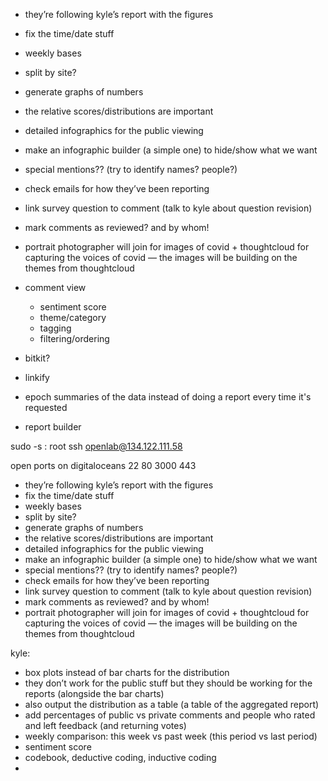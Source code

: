 - they’re following kyle’s report with the figures
- fix the time/date stuff
- weekly bases
- split by site? 
- generate graphs of numbers
- the relative scores/distributions are important
- detailed infographics for the public viewing
- make an infographic builder (a simple one) to hide/show what we want
- special mentions?? (try to identify names? people?)
- check emails for how they’ve been reporting
- link survey question to comment (talk to kyle about question revision)
- mark comments as reviewed? and by whom!
- portrait photographer will join for images of covid + thoughtcloud for capturing the voices of covid
— the images will be building on the themes from thoughtcloud 


- comment view
  - sentiment score
  - theme/category
  - tagging
  - filtering/ordering

- bitkit?
- linkify

- epoch summaries of the data instead of doing a report every time it's requested


- report builder


sudo -s : root
ssh openlab@134.122.111.58

open ports on digitaloceans
22
80
3000
443


- they’re following kyle’s report with the figures
- fix the time/date stuff
- weekly bases
- split by site? 
- generate graphs of numbers
- the relative scores/distributions are important
- detailed infographics for the public viewing
- make an infographic builder (a simple one) to hide/show what we want
- special mentions?? (try to identify names? people?)
- check emails for how they’ve been reporting
- link survey question to comment (talk to kyle about question revision)
- mark comments as reviewed? and by whom!
- portrait photographer will join for images of covid + thoughtcloud for capturing the voices of covid
— the images will be building on the themes from thoughtcloud 

kyle:
- box plots instead of bar charts for the distribution
- they don’t work for the public stuff but they should be working for the reports (alongside the bar charts)
- also output the distribution as a table (a table of the aggregated report)
- add percentages of public vs private comments and people who rated and left feedback (and returning votes)
- weekly comparison: this week vs past week (this period vs last period)
- sentiment score 
- codebook, deductive coding, inductive coding
- 


